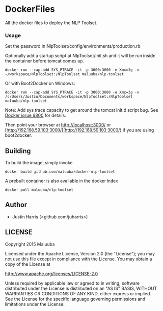 DockerFiles
===========

All the docker files to deploy the NLP Toolset.

### Usage

Set the password in NlpToolset/config/environments/production.rb

Optionally add a startup script at NlpToolset/init.sh and it will be run inside the container before tomcat comes up.

```
docker run --cap-add SYS_PTRACE -it -p 3000:3000 -e Xmx=3g -v ~/workspace/NlpToolset:/NlpToolset maluuba/nlp-toolset
```

Or with Boot2Docker on Windows:
```
docker run --cap-add SYS_PTRACE -it -p 3000:3000 -e Xmx=3g -v /c/Users/Justin/Documents/workspace/NlpToolset:/NlpToolset maluuba/nlp-toolset
```
Note: Add sys trace capacity to get around the tomcat init.d script bug. See [Docker issue 6800](https://github.com/docker/docker/issues/6800) for details.

Then point your browser at [http://localhost:3000/](http://localhost:3000/) or [http://192.168.59.103:3000/](http://192.168.59.103:3000/) if you are using boot2docker.

## Building

To build the image, simply invoke

    docker build github.com/maluuba/docker-nlp-toolset

A prebuilt container is also available in the docker index

    docker pull maluuba/nlp-toolset
    
## Author

  * Justin Harris (<github.com/juharris>)

## LICENSE

Copyright 2015 Maluuba

Licensed under the Apache License, Version 2.0 (the "License");
you may not use this file except in compliance with the License.
You may obtain a copy of the License at

  http://www.apache.org/licenses/LICENSE-2.0

Unless required by applicable law or agreed to in writing, software
distributed under the License is distributed on an "AS IS" BASIS,
WITHOUT WARRANTIES OR CONDITIONS OF ANY KIND, either express or implied.
See the License for the specific language governing permissions and
limitations under the License.
    
